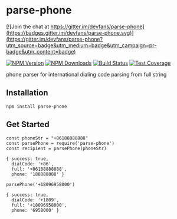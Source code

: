 # parse-phone

[![Join the chat at https://gitter.im/devfans/parse-phone](https://badges.gitter.im/devfans/parse-phone.svg)](https://gitter.im/devfans/parse-phone?utm_source=badge&utm_medium=badge&utm_campaign=pr-badge&utm_content=badge)

[![NPM Version][npm-image]][npm-url]
[![NPM Downloads][downloads-image]][downloads-url]
[![Build Status][travis-image]][travis-url]
[![Test Coverage][coveralls-image]][coveralls-url]

phone parser for international dialing code parsing from full string

## Installation
```
npm install parse-phone
```

## Get Started
```
const phoneStr = "+86188888888"
const parsePhone = require('parse-phone')
const recipient = parsePhone(phoneStr)

{ success: true,
  dialCode: '+86',
  full: '+86188888888',
  phone: '188888888' }

parsePhone('+18096958000')

{ success: true,
  dialCode: '+1809',
  full: '+18096958000',
  phone: '6958000' }

```


[npm-image]: https://img.shields.io/npm/v/parse-phone.svg
[npm-url]: https://npmjs.org/package/parse-phone
[travis-image]: https://img.shields.io/travis/devfans/parse-phone/master.svg
[travis-url]: https://travis-ci.org/devfans/parse-phone
[coveralls-image]: https://img.shields.io/coveralls/devfans/parse-phone/master.svg
[coveralls-url]: https://coveralls.io/r/devfans/parse-phone?branch=master
[downloads-image]: https://img.shields.io/npm/dm/parse-phone.svg
[downloads-url]: https://npmjs.org/package/parse-phone

